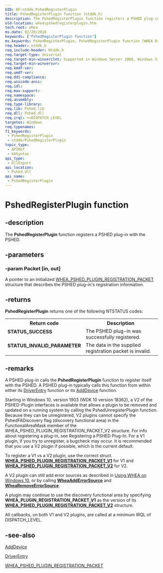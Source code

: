 ```yaml
---
UID: NF:ntddk.PshedRegisterPlugin
title: PshedRegisterPlugin function (ntddk.h)
description: The PshedRegisterPlugin function registers a PSHED plug-in with the PSHED.
old-location: whea\pshedregisterplugin.htm
tech.root: whea
ms.date: 02/20/2018
keywords: ["PshedRegisterPlugin function"]
ms.keywords: PshedRegisterPlugin, PshedRegisterPlugin function [WHEA Drivers and Applications], ntddk/PshedRegisterPlugin, whea.pshedregisterplugin, whearef_27f04399-dd53-44b3-a31e-350aee53bcb1.xml
req.header: ntddk.h
req.include-header: Ntddk.h
req.target-type: Universal
req.target-min-winverclnt: Supported in Windows Server 2008, Windows Vista SP1, and later versions of Windows.
req.target-min-winversvr: 
req.kmdf-ver: 
req.umdf-ver: 
req.ddi-compliance: 
req.unicode-ansi: 
req.idl: 
req.max-support: 
req.namespace: 
req.assembly: 
req.type-library: 
req.lib: Pshed.lib
req.dll: Pshed.dll
req.irql: <=DISPATCH_LEVEL
targetos: Windows
req.typenames: 
f1_keywords:
 - PshedRegisterPlugin
 - ntddk/PshedRegisterPlugin
topic_type:
 - APIRef
 - kbSyntax
api_type:
 - DllExport
api_location:
 - Pshed.dll
api_name:
 - PshedRegisterPlugin
---
```


# PshedRegisterPlugin function


## -description

The <b>PshedRegisterPlugin</b> function registers a PSHED plug-in with the PSHED.

## -parameters

### -param Packet [in, out]


A pointer to an initialized  <a href="/windows-hardware/drivers/ddi/ntddk/ns-ntddk-_whea_pshed_plugin_registration_packet">WHEA_PSHED_PLUGIN_REGISTRATION_PACKET</a> structure that describes the PSHED plug-in's registration information.

## -returns

<b>PshedRegisterPlugin</b> returns one of the following NTSTATUS codes:

<table>
<tr>
<th>Return code</th>
<th>Description</th>
</tr>
<tr>
<td width="40%">
<dl>
<dt><b>STATUS_SUCCESS</b></dt>
</dl>
</td>
<td width="60%">
The PSHED plug-in was successfully registered.

</td>
</tr>
<tr>
<td width="40%">
<dl>
<dt><b>STATUS_INVALID_PARAMETER</b></dt>
</dl>
</td>
<td width="60%">
The data in the supplied registration packet is invalid.

</td>
</tr>
</table>

## -remarks

A PSHED plug-in calls the <b>PshedRegisterPlugin</b> function to register itself with the PSHED. A PSHED plug-in typically calls this function from within either its <a href="/windows-hardware/drivers/storage/driverentry-of-ide-controller-minidriver">DriverEntry</a> function or its <a href="/windows-hardware/drivers/ddi/wdm/nc-wdm-driver_add_device">AddDevice</a> function.

Starting in Windows 10, version 1903 (WDK 10 version 18362), a V2 of the PSHED-Plugin interfaces is available that allows a plugin to be removed and updated on a running system by calling the PshedUnregisterPlugin function. Because they can be unregistered, V2 plugins cannot specify the PshedFADiscovery flag (discovery functional area) in the FunctionalAreaMask member of the WHEA_PSHED_PLUGIN_REGISTRATION_PACKET_V2 structure. For info about registering a plug-in, see Registering a PSHED Plug-In. For a V1 plugin, if you try to unregister, a bugcheck may occur. It is recommended that you use a V2 plugin if possible, which is the current default.

To register a V1 vs a V2 plugin, use the correct struct. [**WHEA_PSHED_PLUGIN_REGISTRATION_PACKET_V1**](./ns-ntddk-whea_pshed_plugin_registration_packet_v1.md) for V1 and [**WHEA_PSHED_PLUGIN_REGISTRATION_PACKET_V2**](./ns-ntddk-whea_pshed_plugin_registration_packet_v2.md) for V2. 

A V2 plugin can still add error sources as described in [Using WHEA on Windows 10](/windows-hardware/drivers/whea/using-whea-on-windows-10), or by calling [**WheaAddErrorSource**](./nf-ntddk-wheaadderrorsource.md) and [**WheaRemoveErrorSource**](./nf-ntddk-whearemoveerrorsource.md).

A plugin may continue to use the discovery functional area by specifying **WHEA_PLUGIN_REGISTRATION_PACKET_V1** as the version of its [**WHEA_PSHED_PLUGIN_REGISTRATION_PACKET_V2**](./ns-ntddk-whea_pshed_plugin_registration_packet_v2.md) structure.

All callbacks, on both V1 and V2 plugins, are called at a minimum IRQL of DISPATCH_LEVEL.

## -see-also

<a href="/windows-hardware/drivers/ddi/wdm/nc-wdm-driver_add_device">AddDevice</a>



<a href="/windows-hardware/drivers/storage/driverentry-of-ide-controller-minidriver">DriverEntry</a>



<a href="/windows-hardware/drivers/ddi/ntddk/ns-ntddk-_whea_pshed_plugin_registration_packet">WHEA_PSHED_PLUGIN_REGISTRATION_PACKET</a>
